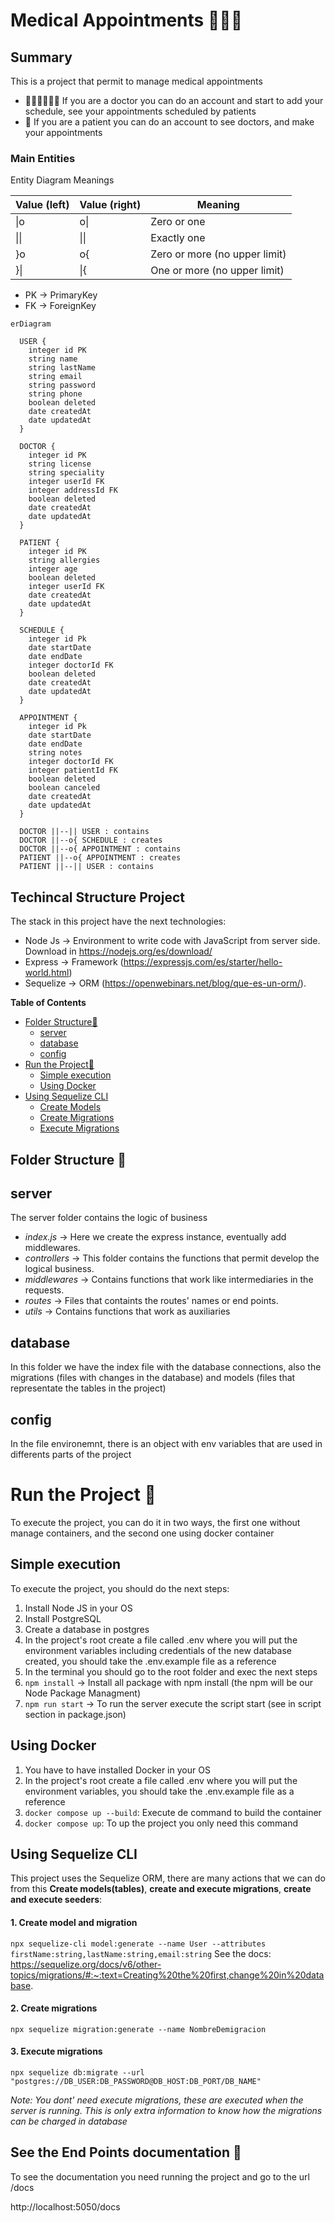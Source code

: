 # Medical Appointments 👩🏼‍⚕️

## Summary

This is a project that permit to manage medical appointments

- 👩🏼‍⚕️👨🏼‍⚕️ If you are a doctor you can do an account and start to add your schedule, see your appointments scheduled by patients
- 🤒 If you are a patient you can do an account to see doctors, and make your appointments

### Main Entities

Entity Diagram Meanings

| Value (left) | Value (right) | Meaning                       |
| ------------ | ------------- | ----------------------------- |
| \|o          | o\|           | Zero or one                   |
| \|\|         | \|\|          | Exactly one                   |
| }o           | o{            | Zero or more (no upper limit) |
| }\|          | \|{           | One or more (no upper limit)  |

- PK -> PrimaryKey
- FK -> ForeignKey

```mermaid
erDiagram

  USER {
    integer id PK
    string name
    string lastName
    string email
    string password
    string phone
    boolean deleted
    date createdAt
    date updatedAt
  }

  DOCTOR {
    integer id PK
    string license
    string speciality
    integer userId FK
    integer addressId FK
    boolean deleted
    date createdAt
    date updatedAt
  }

  PATIENT {
    integer id PK
    string allergies
    integer age
    boolean deleted
    integer userId FK
    date createdAt
    date updatedAt
  }

  SCHEDULE {
    integer id Pk
    date startDate
    date endDate
    integer doctorId FK
    boolean deleted
    date createdAt
    date updatedAt
  }

  APPOINTMENT {
    integer id Pk
    date startDate
    date endDate
    string notes
    integer doctorId FK
    integer patientId FK
    boolean deleted
    boolean canceled
    date createdAt
    date updatedAt
  }

  DOCTOR ||--|| USER : contains
  DOCTOR ||--o{ SCHEDULE : creates
  DOCTOR ||--o{ APPOINTMENT : contains
  PATIENT ||--o{ APPOINTMENT : creates
  PATIENT ||--|| USER : contains

```

## Techincal Structure Project

The stack in this project have the next technologies:

- Node Js -> Environment to write code with JavaScript from server side. Download in https://nodejs.org/es/download/
- Express -> Framework (https://expressjs.com/es/starter/hello-world.html)
- Sequelize -> ORM (https://openwebinars.net/blog/que-es-un-orm/).

**Table of Contents**

- [Folder Structure📁](#folder-structure-📁)
  - [server](#server)
  - [database](#database)
  - [config](#config)
- [Run the Project🚀](#run-the-project-🚀)
  - [Simple execution](#simple-execution)
  - [Using Docker](#using-docker)
- [Using Sequelize CLI](#using-sequelize-cli)
  - [Create Models](#1-create-model-and-migration)
  - [Create Migrations](#2-create-migrations)
  - [Execute Migrations](#3-execute-migrations)

## Folder Structure 📁

## server

The server folder contains the logic of business

- _index.js_ -> Here we create the express instance, eventually add middlewares.
- _controllers_ -> This folder contains the functions that permit develop the logical business.
- _middlewares_ -> Contains functions that work like intermediaries in the requests.
- _routes_ -> Files that containts the routes' names or end points.
- _utils_ -> Contains functions that work as auxiliaries

## database

In this folder we have the index file with the database connections, also the migrations (files with changes in the database) and models (files that representate the tables in the project)

## config

In the file environemnt, there is an object with env variables that are used in differents parts of the project

# Run the Project 🚀

To execute the project, you can do it in two ways, the first one without manage containers, and the second one using docker container

## Simple execution

To execute the project, you should do the next steps:

1. Install Node JS in your OS
2. Install PostgreSQL
3. Create a database in postgres
4. In the project's root create a file called .env where you will put the environment variables including credentials of the new database created, you should take the .env.example file as a reference
5. In the terminal you should go to the root folder and exec the next steps
6. `npm install` -> Install all package with npm install (the npm will be our Node Package Managment)
7. `npm run start` -> To run the server execute the script start (see in script section in package.json)

## Using Docker

1. You have to have installed Docker in your OS
2. In the project's root create a file called .env where you will put the environment variables, you should take the .env.example file as a reference
3. `docker compose up --build`: Execute de command to build the container
4. `docker compose up`: To up the project you only need this command

## Using Sequelize CLI

This project uses the Sequelize ORM, there are many actions that we can do from this **Create models(tables)**, **create and execute migrations**, **create and execute seeders**:

#### 1. Create model and migration

`npx sequelize-cli model:generate --name User --attributes firstName:string,lastName:string,email:string`
See the docs: https://sequelize.org/docs/v6/other-topics/migrations/#:~:text=Creating%20the%20first,change%20in%20database.

#### 2. Create migrations

`npx sequelize migration:generate --name NombreDemigracion`

#### 3. Execute migrations

`npx sequelize db:migrate --url "postgres://DB_USER:DB_PASSWORD@DB_HOST:DB_PORT/DB_NAME"`

_Note: You dont' need execute migrations, these are executed when the server is running. This is only extra information to know how the migrations can be charged in database_

## See the End Points documentation 📃

To see the documentation you need running the project and go to the url /docs

http://localhost:5050/docs
